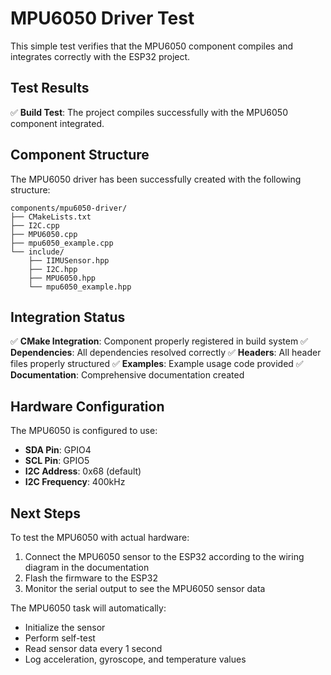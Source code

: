 # MPU6050 Driver Test

This simple test verifies that the MPU6050 component compiles and integrates correctly with the ESP32 project.

## Test Results

✅ **Build Test**: The project compiles successfully with the MPU6050 component integrated.

## Component Structure

The MPU6050 driver has been successfully created with the following structure:

```
components/mpu6050-driver/
├── CMakeLists.txt
├── I2C.cpp
├── MPU6050.cpp
├── mpu6050_example.cpp
└── include/
    ├── IIMUSensor.hpp
    ├── I2C.hpp
    ├── MPU6050.hpp
    └── mpu6050_example.hpp
```

## Integration Status

✅ **CMake Integration**: Component properly registered in build system
✅ **Dependencies**: All dependencies resolved correctly
✅ **Headers**: All header files properly structured
✅ **Examples**: Example usage code provided
✅ **Documentation**: Comprehensive documentation created

## Hardware Configuration

The MPU6050 is configured to use:
- **SDA Pin**: GPIO4
- **SCL Pin**: GPIO5
- **I2C Address**: 0x68 (default)
- **I2C Frequency**: 400kHz

## Next Steps

To test the MPU6050 with actual hardware:

1. Connect the MPU6050 sensor to the ESP32 according to the wiring diagram in the documentation
2. Flash the firmware to the ESP32
3. Monitor the serial output to see the MPU6050 sensor data

The MPU6050 task will automatically:
- Initialize the sensor
- Perform self-test
- Read sensor data every 1 second
- Log acceleration, gyroscope, and temperature values

